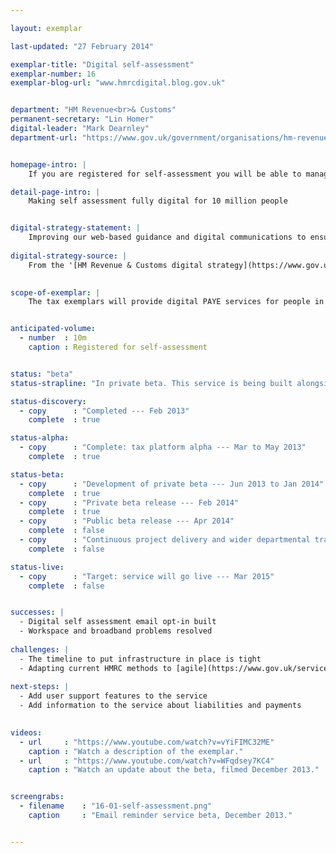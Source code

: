 ```yaml
---

layout: exemplar

last-updated: "27 February 2014"

exemplar-title: "Digital self-assessment"
exemplar-number: 16
exemplar-blog-url: "www.hmrcdigital.blog.gov.uk"


department: "HM Revenue<br>& Customs"
permanent-secretary: "Lin Homer"
digital-leader: "Mark Dearnley"
department-url: "https://www.gov.uk/government/organisations/hm-revenue-customs"


homepage-intro: |
    If you are registered for self-assessment you will be able to manage your tax affairs through a fully digital service, without any more confusing paper correspondence

detail-page-intro: |
    Making self assessment fully digital for 10 million people


digital-strategy-statement: |
    Improving our web-based guidance and digital communications to ensure they are tailored and interactive, including the ability for customers to report changes digitally. Eliminating outbound paper communications for those customers who are already dealing with us online. Expanding the SA offering to those customers who do not currently file online. Extending the current digital service to include increasing the number of payments we make digitally.
    
digital-strategy-source: |
    From the '[HM Revenue & Customs digital strategy](https://www.gov.uk/government/publications/digital-strategy-december-2012)' --- December 2012
    

scope-of-exemplar: |
    The tax exemplars will provide digital PAYE services for people in employment (benefits in kind), a fully digital self assessment service, improved tools and tax dashboard for small businesses, and a new system for tax agents to use online services. These will be built on a new “digital tax platform” which will over time replace the current HMRC Portal and be the default platform for new customer-facing services. The new tax platform will be fully integrated with the pan-government ID Assurance Programme and with GOV.UK.


anticipated-volume:
  - number  : 10m
    caption : Registered for self-assessment


status: "beta"
status-strapline: "In private beta. This service is being built alongside [exemplar 15: PAYE for employees](/transformation/paye) and [exemplar 17: Your tax account](/transformation/business-tax-account)."

status-discovery:
  - copy      : "Completed --- Feb 2013"
    complete  : true

status-alpha:
  - copy      : "Complete: tax platform alpha --- Mar to May 2013"
    complete  : true

status-beta:
  - copy      : "Development of private beta --- Jun 2013 to Jan 2014"
    complete  : true
  - copy      : "Private beta release --- Feb 2014"
    complete  : true
  - copy      : "Public beta release --- Apr 2014"
    complete  : false
  - copy      : "Continuous project delivery and wider departmental transformational work to take place and live service delivery dates to be determine as part of this"
    complete  : false

status-live:
  - copy      : "Target: service will go live --- Mar 2015"
    complete  : false


successes: |
  - Digital self assessment email opt-in built
  - Workspace and broadband problems resolved
  
challenges: |
  - The timeline to put infrastructure in place is tight
  - Adapting current HMRC methods to [agile](https://www.gov.uk/service-manual/agile) development
  
next-steps: |
  - Add user support features to the service
  - Add information to the service about liabilities and payments 
  

videos:
  - url     : "https://www.youtube.com/watch?v=vYiFIMC32ME"
    caption : "Watch a description of the exemplar."
  - url     : "https://www.youtube.com/watch?v=WFqdsey7KC4"
    caption : "Watch an update about the beta, filmed December 2013."


screengrabs:
  - filename    : "16-01-self-assessment.png"
    caption     : "Email reminder service beta, December 2013."


---
```




